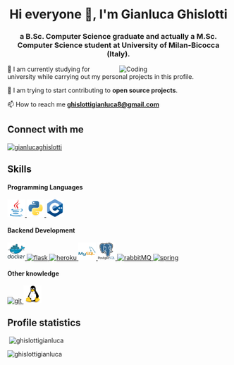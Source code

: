 <h1 align="center">Hi everyone 👋, I'm Gianluca Ghislotti</h1>
<h3 align="center">a B.Sc. Computer Science graduate and actually a M.Sc. Computer Science student at University of Milan-Bicocca (Italy).</h3>
<img align="right" alt="Coding" width="250" src="https://media.giphy.com/media/qgQUggAC3Pfv687qPC/giphy.gif">


🔭 I am currently studying for university while carrying out my personal projects in this profile.

🤝 I am trying to start contributing to **open source projects**.

📫 How to reach me **ghislottigianluca8@gmail.com**

<h2 align="left">Connect with me</h3>
<p align="left">
<a href="https://linkedin.com/in/gianlucaghislotti" target="blank"><img align="center" src="https://raw.githubusercontent.com/rahuldkjain/github-profile-readme-generator/master/src/images/icons/Social/linked-in-alt.svg" alt="gianlucaghislotti" height="30" width="40" /></a>
</p>

<h2 align="left">Skills</h3>

<h4 align="left">Programming Languages</h3>
<p align="left"> <a href="https://www.java.com" target="_blank" rel="noreferrer"> <img src="https://raw.githubusercontent.com/devicons/devicon/master/icons/java/java-original.svg" alt="java" width="40" height="40"/> </a> <a href="https://www.python.org" target="_blank" rel="noreferrer"> <img src="https://raw.githubusercontent.com/devicons/devicon/master/icons/python/python-original.svg" alt="python" width="40" height="40"/> </a>  <a href="https://www.w3schools.com/cpp/" target="_blank" rel="noreferrer"> <img src="https://raw.githubusercontent.com/devicons/devicon/master/icons/cplusplus/cplusplus-original.svg" alt="cplusplus" width="40" height="40"/> </a> </p>
  
<h4 align="left">Backend Development</h3>
<p align="left"> <a href="https://www.docker.com/" target="_blank" rel="noreferrer"> <img src="https://raw.githubusercontent.com/devicons/devicon/master/icons/docker/docker-original-wordmark.svg" alt="docker" width="40" height="40"/> </a> <a href="https://flask.palletsprojects.com/" target="_blank" rel="noreferrer"> <img src="https://www.vectorlogo.zone/logos/pocoo_flask/pocoo_flask-icon.svg" alt="flask" width="40" height="40"/> </a> <a href="https://heroku.com" target="_blank" rel="noreferrer"> <img src="https://www.vectorlogo.zone/logos/heroku/heroku-icon.svg" alt="heroku" width="40" height="40"/> </a> <a href="https://www.mysql.com/" target="_blank" rel="noreferrer"> <img src="https://raw.githubusercontent.com/devicons/devicon/master/icons/mysql/mysql-original-wordmark.svg" alt="mysql" width="40" height="40"/> </a> <a href="https://www.postgresql.org" target="_blank" rel="noreferrer"> <img src="https://raw.githubusercontent.com/devicons/devicon/master/icons/postgresql/postgresql-original-wordmark.svg" alt="postgresql" width="40" height="40"/> </a> <a href="https://www.rabbitmq.com" target="_blank" rel="noreferrer"> <img src="https://www.vectorlogo.zone/logos/rabbitmq/rabbitmq-icon.svg" alt="rabbitMQ" width="40" height="40"/> </a> <a href="https://spring.io/" target="_blank" rel="noreferrer"> <img src="https://www.vectorlogo.zone/logos/springio/springio-icon.svg" alt="spring" width="40" height="40"/> </a> </p>

<h4 align="left">Other knowledge</h3>
<p align="left"> <a href="https://git-scm.com/" target="_blank" rel="noreferrer"> <img src="https://www.vectorlogo.zone/logos/git-scm/git-scm-icon.svg" alt="git" width="40" height="40"/> </a> <a href="https://www.linux.org/" target="_blank" rel="noreferrer"> <img src="https://raw.githubusercontent.com/devicons/devicon/master/icons/linux/linux-original.svg" alt="linux" width="40" height="40"/> </a> </p>


<h2 align="left">Profile statistics</h3>

<p>&nbsp;<img align="center" src="https://github-readme-stats.vercel.app/api?username=ghislottigianluca&show_icons=true&locale=en" alt="ghislottigianluca" /></p>

<p><img align="left" src="https://github-readme-stats.vercel.app/api/top-langs?username=ghislottigianluca&show_icons=true&locale=en&layout=compact" alt="ghislottigianluca" /></p>
